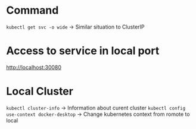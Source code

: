 # Command

``kubectl get svc -o wide`` -> Similar situation to ClusterIP

# Access to service in local port

[http://localhost:30080](http://localhost:30080)

# Local Cluster

``kubectl cluster-info`` -> Information about curent cluster
``kubectl config use-context docker-desktop`` -> Change kubernetes context from romote to local
